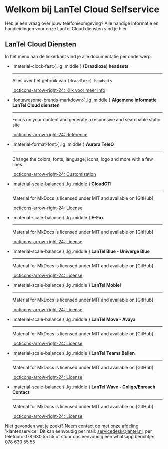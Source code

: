 # Welkom bij LanTel Cloud Selfservice

Heb je een vraag over jouw telefonieomgeving? Alle handige informatie en handleidingen voor onze LanTel Cloud diensten vind je hier.

## LanTel Cloud Diensten

In het menu aan de linkerkant vind je alle documentatie per onderwerp.



<div class="grid cards" markdown>

-   :material-clock-fast:{ .lg .middle } __(Draadloze) headsets__
    
    ---
    
    Alles over het gebruik van `(draadloze) headsets`
    
    [:octicons-arrow-right-24: Klik voor meer info](/(Draadloze)%20Headsets/)

-   :fontawesome-brands-markdown:{ .lg .middle } __Algemene informatie LanTel Cloud diensten__
   
    ---
   
    Focus on your content and generate a responsive and searchable static site
    
    [:octicons-arrow-right-24: Reference](#)

-   :material-format-font:{ .lg .middle } __Aurora TeleQ__
    
    ---
    
    Change the colors, fonts, language, icons, logo and more with a few lines
    
    [:octicons-arrow-right-24: Customization](#)

-   :material-scale-balance:{ .lg .middle } __CloudCTI__
    
    ---
    
    Material for MkDocs is licensed under MIT and available on [GitHub]
    
    [:octicons-arrow-right-24: License](#)

-   :material-scale-balance:{ .lg .middle } __E-Fax__
   
    ---
   
    Material for MkDocs is licensed under MIT and available on [GitHub]
    
    [:octicons-arrow-right-24: License](#)

-   :material-scale-balance:{ .lg .middle } __LanTel Blue - Univerge Blue__
    
    ---
    
    Material for MkDocs is licensed under MIT and available on [GitHub]
    
    [:octicons-arrow-right-24: License](#)

-   :material-scale-balance:{ .lg .middle } __LanTel Mobiel__
   
    ---
   
    Material for MkDocs is licensed under MIT and available on [GitHub]
    
    [:octicons-arrow-right-24: License](#)

-   :material-scale-balance:{ .lg .middle } __LanTel Move - Avaya__
    
    ---
    
    Material for MkDocs is licensed under MIT and available on [GitHub]
    
    [:octicons-arrow-right-24: License](#)

-   :material-scale-balance:{ .lg .middle } __LanTel Teams Bellen__
   
    ---
   
    Material for MkDocs is licensed under MIT and available on [GitHub]
    
    [:octicons-arrow-right-24: License](#)

-   :material-scale-balance:{ .lg .middle } __LanTel Wave - Coligo/Enreach Contact__
    
    ---
    
    Material for MkDocs is licensed under MIT and available on [GitHub]
    
    [:octicons-arrow-right-24: License](#)
</div>



Niet gevonden wat je zoekt? Neem contact op met onze afdeling 'klantenservice'.
Dit kan eenvoudig per mail: servicedesk@lantel.nl, per telefoon: 078 630 55 55 of stuur ons eenvoudig een whatsapp berichtje: 078 630 55 55
